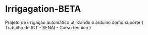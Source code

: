 # Irrigagation-BETA
Projeto de irrigação automático utilizando o arduino como suporte ( Trabalho de IOT - SENAI - Curso técnico )
